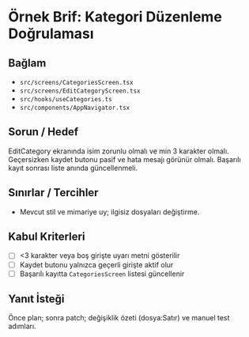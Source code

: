 # Örnek Brif: Kategori Düzenleme Doğrulaması

## Bağlam
- `src/screens/CategoriesScreen.tsx`
- `src/screens/EditCategoryScreen.tsx`
- `src/hooks/useCategories.ts`
- `src/components/AppNavigator.tsx`

## Sorun / Hedef
EditCategory ekranında isim zorunlu olmalı ve min 3 karakter olmalı. Geçersizken kaydet butonu pasif ve hata mesajı görünür olmalı. Başarılı kayıt sonrası liste anında güncellenmeli.

## Sınırlar / Tercihler
- Mevcut stil ve mimariye uy; ilgisiz dosyaları değiştirme.

## Kabul Kriterleri
- [ ] <3 karakter veya boş girişte uyarı metni gösterilir
- [ ] Kaydet butonu yalnızca geçerli girişte aktif olur
- [ ] Başarılı kayıtta `CategoriesScreen` listesi güncellenir

## Yanıt İsteği
Önce plan; sonra patch; değişiklik özeti (dosya:Satır) ve manuel test adımları.

